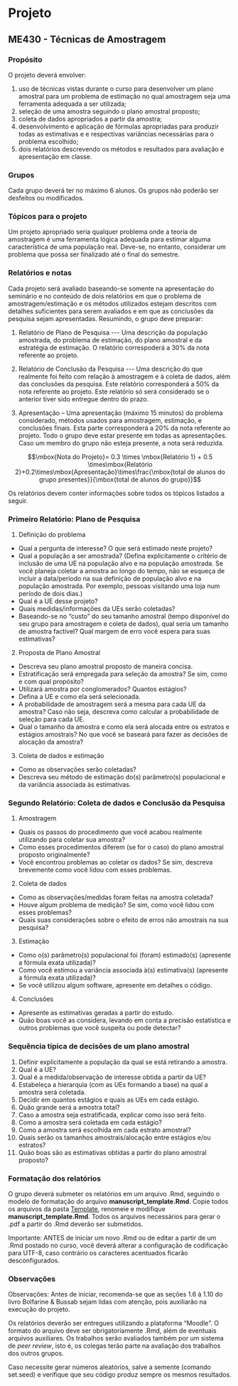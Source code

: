 
# Projeto

## ME430 - Técnicas de Amostragem

### Propósito

O projeto deverá envolver:

1. uso de técnicas vistas durante o curso para desenvolver um plano amostral para um problema de estimação no qual amostragem seja uma ferramenta adequada a ser utilizada;
2. seleção de uma amostra seguindo o plano amostral proposto;
3. coleta de dados apropriados a partir da amostra;
4. desenvolvimento e aplicação de fórmulas apropriadas para produzir todas as estimativas e e respectivas variâncias necessárias para o problema escolhido;
5. dois relatórios descrevendo os métodos e resultados para avaliação e apresentação em classe. 


### Grupos

Cada grupo deverá ter no máximo 6 alunos. Os grupos não poderão ser desfeitos ou modificados.

### Tópicos para o projeto

  Um projeto apropriado seria qualquer problema onde a teoria de amostragem é uma ferramenta lógica adequada para estimar alguma característica de uma população real. Deve-se, no entanto, considerar um problema que possa ser finalizado até o final do semestre. 

### Relatórios e notas

  Cada projeto será avaliado baseando-se somente na apresentação do seminário e no conteúdo de dois relatórios em que o problema de amostragem/estimação e os métodos utilizados estejam descritos com detalhes suficientes para serem avaliados e em que as conclusões da pesquisa sejam apresentadas.  Resumindo, o grupo deve preparar:
  
1. Relatório de Plano de Pesquisa --- Uma descrição da população amostrada, do problema de estimação, do plano amostral e da estratégia de estimação. O relatório correspoderá a 30% da nota referente ao projeto. 
2. Relatório de Conclusão da Pesquisa --- Uma descrição do que realmente foi feito com relação à amostragem e à coleta de dados, além das conclusões da pesquisa. Este relatório corresponderá a 50% da nota referente ao projeto. Este relatório só será considerado se o anterior tiver sido entregue dentro do prazo.

3. Apresentação – Uma apresentação (máximo 15 minutos) do problema considerado, métodos usados para amostragem, estimação, e conclusões finais. Esta parte corresponderá a 20% da nota referente ao projeto. Todo o grupo deve estar presente em todas as apresentações. Caso um membro do grupo não esteja presente, a nota será reduzida.

$$\mbox{Nota do Projeto}= 0.3 \times \mbox{Relatório 1} + 0.5 \times\mbox{Relatório 2}+0.2\times\mbox{Apresentação}\times\frac{\mbox{total de alunos do grupo presentes}}{\mbox{total de alunos do grupo}}$$

Os relatórios devem conter informações sobre todos os tópicos listados a seguir.

### Primeiro Relatório: Plano de Pesquisa

1.   Definição do problema
*	Qual a pergunta de interesse? O que será estimado neste projeto?
*	Qual a população a ser amostrada?  (Defina explicitamente o critério de inclusão de uma UE na população alvo e na população amostrada. Se você planeja coletar a amostra ao longo do tempo, não se esqueça de incluir a data/período na sua definição de população alvo e na população amostrada.  Por exemplo, pessoas visitando uma loja num período de dois dias.) 
*	Qual é a UE desse projeto? 
*	Quais medidas/informações da UEs serão coletadas? 
*	Baseando-se no “custo” do seu tamanho amostral (tempo disponível do seu grupo para amostragem e coleta de dados), qual seria um tamanho de amostra factível? Qual margem de erro você espera para suas estimativas? 

2.	Proposta de Plano Amostral
*	Descreva seu plano amostral proposto de maneira concisa. 
*	Estratificação será empregada para seleção da amostra? Se sim, como e com qual propósito?
*	Utilizará amostra por conglomerados?  Quantos estágios?
*	Defina a UE e como ela será selecionada.
*	A probabilidade de amostragem será a mesma para cada UE da amostra? Caso não seja, descreva como calcular a probabilidade de seleção para cada UE. 
*	Qual o tamanho da amostra e como ela será alocada entre os estratos e estágios amostrais? No que você se baseará para fazer as decisões de alocação da amostra?


3.	Coleta de dados e estimação
*	Como as observações serão coletadas? 
*	Descreva seu método de estimação do(s) parâmetro(s) populacional e da variância associada às estimativas.

### Segundo Relatório: Coleta de dados e Conclusão da Pesquisa


1.  Amostragem 
*	Quais os passos do procedimento que você acabou realmente utilizando para coletar sua amostra?
*	Como esses procedimentos diferem (se for o caso) do plano amostral proposto originalmente?
*	Você encontrou problemas ao coletar os dados?  Se sim, descreva brevemente como você lidou com esses problemas.

2.	Coleta de dados
*	Como as observações/medidas foram feitas na amostra coletada?
*	Houve algum problema de medição? Se sim, como você lidou com esses problemas?
*	Quais suas considerações sobre o efeito de erros não amostrais na sua pesquisa?

3.	Estimação
*	Como o(s) parâmetro(s) populacional foi (foram) estimado(s) (apresente a fórmula exata utilizada)?
*	Como você estimou a variância associada à(s) estimativa(s) (apresente a fórmula exata utilizada)?
* Se você utilizou algum software, apresente em detalhes o código.


4.	Conclusões
*	Apresente as estimativas geradas a partir do estudo.
*	Quão boas você as considera, levando em conta a precisão estatística e outros problemas que você suspeita ou pode detectar?


### Sequência típica de decisões de um plano amostral

1. Definir explicitamente a população da qual se está retirando a amostra. 
2. Qual é a UE? 
3. Qual é a medida/observação de interesse obtida a partir da UE?
4. Estabeleça a hierarquia (com as UEs formando a base) na qual a amostra será coletada. 
5. Decidir em quantos estágios e quais as UEs em cada estágio.
6. Quão grande será a amostra total?
7. Caso a amostra seja estratificada, explicar como isso será feito.
8. Como a amostra será coletada em cada estágio?
9. Como a amostra será escolhida em cada estrato amostral?
10. Quais serão os tamanhos amostrais/alocação entre estágios e/ou estratos?
11. Quão boas são as estimativas obtidas a partir do plano amostral proposto?

### Formatação dos relatórios

O grupo deverá submeter os relatórios em um arquivo .Rmd, seguindo o modelo de formatação do arquivo **manuscript_template.Rmd**. Copie todos os arquivos da pasta [Template](Template.zip), renomeie e modifique **manuscript_template.Rmd**.
Todos os arquivos necessários para gerar o .pdf a partir do .Rmd deverão ser submetidos.

Importante: ANTES de iniciar um novo .Rmd ou de editar a partir de um .Rmd postado no curso, você deverá alterar a configuração de codificação para UTF-8, caso contrário os caracteres acentuados ficarão desconfigurados.

### Observações


Observações: Antes de iniciar, recomenda-se que as seções 1.6 à 1.10 do livro Bolfarine & Bussab sejam lidas com atenção, pois  auxiliarão na execução do projeto.

Os relatórios deverão ser entregues utilizando a plataforma “Moodle”. O formato do arquivo deve ser obrigatoriamente .Rmd, além de eventuais arquivos auxiliares. Os trabalhos serão avaliados também por um sistema de *peer review*, isto é, os colegas terão parte na avaliação dos trabalhos dos outros grupos.

Caso necessite gerar números aleatórios, salve a semente (comando set.seed) e verifique que seu código produz sempre os mesmos resultados.



